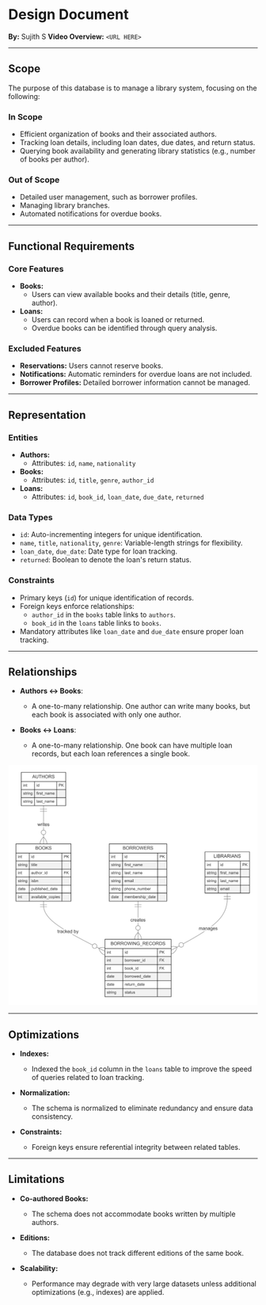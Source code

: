 # **Design Document**

**By:** Sujith S
**Video Overview:** `<URL HERE>`

---

## **Scope**

The purpose of this database is to manage a library system, focusing on the following:

### **In Scope**
- Efficient organization of books and their associated authors.
- Tracking loan details, including loan dates, due dates, and return status.
- Querying book availability and generating library statistics (e.g., number of books per author).

### **Out of Scope**
- Detailed user management, such as borrower profiles.
- Managing library branches.
- Automated notifications for overdue books.

---

## **Functional Requirements**

### **Core Features**
- **Books:**
  - Users can view available books and their details (title, genre, author).
- **Loans:**
  - Users can record when a book is loaned or returned.
  - Overdue books can be identified through query analysis.

### **Excluded Features**
- **Reservations:** Users cannot reserve books.
- **Notifications:** Automatic reminders for overdue loans are not included.
- **Borrower Profiles:** Detailed borrower information cannot be managed.

---

## **Representation**

### **Entities**
- **Authors:**
  - Attributes: `id`, `name`, `nationality`
- **Books:**
  - Attributes: `id`, `title`, `genre`, `author_id`
- **Loans:**
  - Attributes: `id`, `book_id`, `loan_date`, `due_date`, `returned`

### **Data Types**
- `id`: Auto-incrementing integers for unique identification.
- `name`, `title`, `nationality`, `genre`: Variable-length strings for flexibility.
- `loan_date`, `due_date`: Date type for loan tracking.
- `returned`: Boolean to denote the loan's return status.

### **Constraints**
- Primary keys (`id`) for unique identification of records.
- Foreign keys enforce relationships:
  - `author_id` in the `books` table links to `authors`.
  - `book_id` in the `loans` table links to `books`.
- Mandatory attributes like `loan_date` and `due_date` ensure proper loan tracking.

---

## **Relationships**

- **Authors ↔ Books**:
  - A one-to-many relationship. One author can write many books, but each book is associated with only one author.

- **Books ↔ Loans**:
  - A one-to-many relationship. One book can have multiple loan records, but each loan references a single book.

![Entity Relationship Diagram](diagram.png)

---

## **Optimizations**

- **Indexes:**
  - Indexed the `book_id` column in the `loans` table to improve the speed of queries related to loan tracking.

- **Normalization:**
  - The schema is normalized to eliminate redundancy and ensure data consistency.

- **Constraints:**
  - Foreign keys ensure referential integrity between related tables.

---

## **Limitations**

- **Co-authored Books:**
  - The schema does not accommodate books written by multiple authors.

- **Editions:**
  - The database does not track different editions of the same book.

- **Scalability:**
  - Performance may degrade with very large datasets unless additional optimizations (e.g., indexes) are applied.
